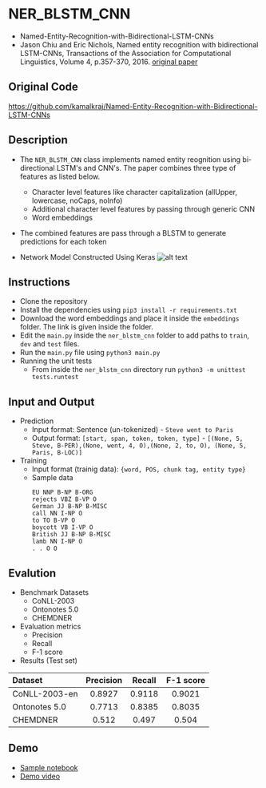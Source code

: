 # NER_BLSTM_CNN
- Named-Entity-Recognition-with-Bidirectional-LSTM-CNNs
- Jason Chiu and Eric Nichols, Named entity recognition with bidirectional LSTM-CNNs, Transactions of the Association for Computational Linguistics, Volume 4, p.357-370, 2016. [original paper](https://aclweb.org/anthology/Q16-1026)


## Original Code
https://github.com/kamalkraj/Named-Entity-Recognition-with-Bidirectional-LSTM-CNNs

## Description
- The `NER_BLSTM_CNN` class implements named entity reognition using bi-directional LSTM's and CNN's. The paper combines three type of features as listed below.
    - Character level features like character capitalization (allUpper, lowercase, noCaps, noInfo)
    - Additional character level features by passing through generic CNN
    - Word embeddings
- The combined features are pass through a BLSTM to generate predictions for each token

- Network Model Constructed Using Keras
 ![alt text](https://raw.githubusercontent.com/kamalkraj/Named-Entity-Recognition-with-Bidirectional-LSTM-CNNs/master/model.png)

## Instructions

- Clone the repository
- Install the dependencies using `pip3 install -r requirements.txt`
- Download the word embeddings and place it inside the `embeddings` folder. The link is given inside the folder.
- Edit the `main.py` inside the `ner_blstm_cnn` folder to add paths to `train`, `dev` and `test` files.
- Run the `main.py` file using `python3 main.py`
- Running the unit tests
    - From inside the `ner_blstm_cnn` directory run `python3 -m unittest tests.runtest`

## Input and Output
- Prediction
    -  Input format: Sentence (un-tokenized) - `Steve went to Paris`
    -  Output format: `[start, span, token, token, type]` - `[(None, 5, Steve, B-PER),(None, went, 4, O),(None, 2, to, O), (None, 5, Paris, B-LOC)]`
- Training
    - Input format (trainig data): `{word, POS, chunk tag, entity type}`
    - Sample data
        ```
        EU NNP B-NP B-ORG
        rejects VBZ B-VP O
        German JJ B-NP B-MISC
        call NN I-NP O
        to TO B-VP O
        boycott VB I-VP O
        British JJ B-NP B-MISC
        lamb NN I-NP O
        . . O O
        ```

## Evalution
- Benchmark Datasets
    - CoNLL-2003
    - Ontonotes 5.0
    - CHEMDNER
- Evaluation metrics
    - Precision
    - Recall
    - F-1 score
- Results (Test set)

| Dataset | Precision | Recall | F-1 score | 
| :--- | :---: | :---: | :---: | 
| CoNLL-2003-en | 0.8927 | 0.9118 | 0.9021 |  
| Ontonotes 5.0 | 0.7713 | 0.8385 | 0.8035 | 
| CHEMDNER | 0.512 | 0.497 | 0.504 | 

## Demo
- [Sample notebook](https://github.com/Lakshya-Kejriwal/ditk/blob/develop/extraction/named_entity/ner_blstm_cnn/demo.ipynb)
- [Demo video](https://www.youtube.com/watch?v=ZCc42iMT6I8)
